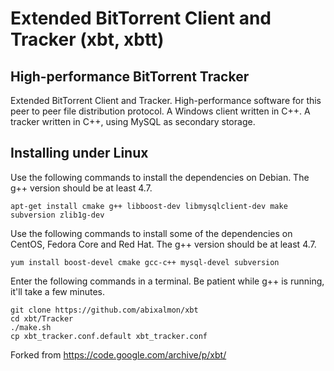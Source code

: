 # Extended BitTorrent Client and Tracker (xbt, xbtt)
## High-performance BitTorrent Tracker

Extended BitTorrent Client and Tracker. High-performance software for this peer to peer file distribution protocol. A Windows client written in C++. A tracker written in C++, using MySQL as secondary storage.

## Installing under Linux

Use the following commands to install the dependencies on Debian. The g++ version should be at least 4.7.

```apt-get install cmake g++ libboost-dev libmysqlclient-dev make subversion zlib1g-dev```

Use the following commands to install some of the dependencies on CentOS, Fedora Core and Red Hat. The g++ version should be at least 4.7.

```yum install boost-devel cmake gcc-c++ mysql-devel subversion```

Enter the following commands in a terminal. Be patient while g++ is running, it'll take a few minutes.

```
git clone https://github.com/abixalmon/xbt
cd xbt/Tracker
./make.sh
cp xbt_tracker.conf.default xbt_tracker.conf
```

Forked from https://code.google.com/archive/p/xbt/


